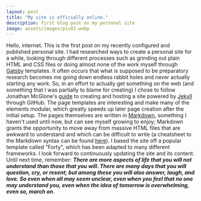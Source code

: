 ```yaml
---
layout: post
title: "My site is officially online."
description: first blog post on my personal site
image: assets/images/pic01.webp
---
```


Hello, internet. This is the first post on my recently configured and published personal site. I had researched ways to create a personal site for a while, looking through different processes such as grinding out plain HTML and CSS files or doing almost none of the work myself through [Gatsby](https://www.gatsbyjs.org/starters/?v=2) templates. It often occurs that what is supposed to be preparatory research becomes me going down endless rabbit holes and never actually starting any work. So, in an effort to actually get something on the web (and something that I was partially to blame for creating) I chose to follow Jonathan McGlone's [guide](http://jmcglone.com/guides/github-pages/) to creating and hosting a site powered by [Jekyll](http://jekyllrb.com) through GitHub. The page templates are interesting and make many of the elements modular, which greatly speeds up later page creation after the initial setup. The pages themselves are written in [Markdown](https://daringfireball.net/projects/markdown/), something I haven't used until now, but can see myself growing to enjoy; Markdown grants the opportunity to move away from massive HTML files that are awkward to understand and which can be difficult to write (a cheatsheet to the Markdown syntax can be found [here](http://packetlife.net/media/library/16/Markdown.pdf)). I based the site off a popular template called "Forty", which has been adapted to many different frameworks. I look forward to continuously updating the site and its content. Until next time, remember: **_There are more aspects of life that you will not understand than those that you will. There are many days that you will question, cry, or resent; but among these you will also answer, laugh, and love. So even when all may seem unclear, even when you feel that no one may understand you, even when the idea of tomorrow is overwhelming, even so, march on_**.